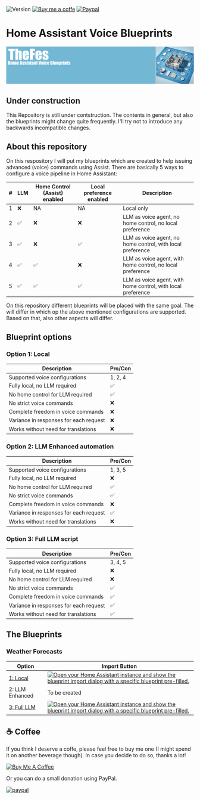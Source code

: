 ![Version](https://img.shields.io/github/v/release/TheFes/ha-blueprints)
[![Buy me a coffe](https://img.shields.io/static/v1.svg?label=%20&message=Buy%20me%20a%20coffee&color=6f4e37&logo=buy%20me%20a%20coffee&logoColor=white)](https://www.buymeacoffee.com/TheFes)
[![Paypal](https://img.shields.io/badge/PayPal-00457C?&color=00457c&logo=paypal&logoColor=white)](https://www.paypal.com/paypalme/thefes)

# Home Assistant Voice Blueprints
![Image](https://github.com/TheFes/ha-blueprints/blob/main/images/header.png?raw=true)

## Under construction

This Repository is still under contstruction. The contents in general, but also the blueprints might change quite frequently. I'll try not to introduce any backwards incompatible changes.

## About this repository

On this respository I will put my blueprints which are created to help issuing advanced (voice) commands using Assist. 
There are basically 5 ways to configure a voice pipeline in Home Assistant:

|#|LLM|Home Control (Assist) enabled|Local preference enabled|Description|
|---|---|---|---|---|
|1|❌|NA|NA|Local only|
|2|✅|❌|❌|LLM as voice agent, no home control, no local preference|
|3|✅|❌|✅|LLM as voice agent, no home control, with local preference|
|4|✅|✅|❌|LLM as voice agent, with home control, no local preference|
|5|✅|✅|✅|LLM as voice agent, with home control, with local preference|

On this repository different blueprints will be placed with the same goal. The will differ in which op the above mentioned configurations are supported. Based on that, also other aspects will differ.

## Blueprint options

### Option 1: Local

|Description|Pro/Con|
|---|---|
|Supported voice configurations|1, 2, 4|
|Fully local, no LLM required|✅|
|No home control for LLM required|✅|
|No strict voice commands|❌|
|Complete freedom in voice commands|❌|
|Variance in responses for each request|❌|
|Works without need for translations|❌|

### Option 2: LLM Enhanced automation

|Description|Pro/Con|
|---|---|
|Supported voice configurations|1, 3, 5|
|Fully local, no LLM required|❌|
|No home control for LLM required|✅|
|No strict voice commands|✅|
|Complete freedom in voice commands|❌|
|Variance in responses for each request|✅|
|Works without need for translations|❌|

### Option 3: Full LLM script

|Description|Pro/Con|
|---|---|
|Supported voice configurations|3, 4, 5|
|Fully local, no LLM required|❌|
|No home control for LLM required|❌|
|No strict voice commands|✅|
|Complete freedom in voice commands|✅|
|Variance in responses for each request|✅|
|Works without need for translations|✅|

## The Blueprints

### Weather Forecasts

|Option|Import Button|
|---|---|
|[1: Local](/documentation/weather/1_voice_weather_forecast_local.md)|[![Open your Home Assistant instance and show the blueprint import dialog with a specific blueprint pre-filled.](https://my.home-assistant.io/badges/blueprint_import.svg)](https://my.home-assistant.io/redirect/blueprint_import/?blueprint_url=https%3A%2F%2Fgithub.com%2FTheFes%2Fha-blueprints%2Fblob%2Fmain%2Fweather%2F1_voice_weather_forecast_local.yaml)|
|2: LLM Enhanced|To be created|
|[3: Full LLM](/documentation/weather/3_voice_weather_forecast_full_llm.md)|[![Open your Home Assistant instance and show the blueprint import dialog with a specific blueprint pre-filled.](https://my.home-assistant.io/badges/blueprint_import.svg)](https://my.home-assistant.io/redirect/blueprint_import/?blueprint_url=https%3A%2F%2Fgithub.com%2FTheFes%2Fha-blueprints%2Fblob%2Fmain%2Fweather%2F3_voice_weather_forecast_full_llm.yaml)|

## ☕ Coffee

If you think I deserve a coffe, please feel free to buy me one (I might spend it on another beverage though).
In case you decide to do so, thanks a lot!

<a href="https://www.buymeacoffee.com/thefes" target="_blank">![Buy Me A Coffee](https://www.buymeacoffee.com/assets/img/custom_images/orange_img.png)</a>

Or you can do a small donation using PayPal.

[![paypal](https://www.paypalobjects.com/en_US/i/btn/btn_donateCC_LG.gif)](https://www.paypal.com/paypalme/thefes)
